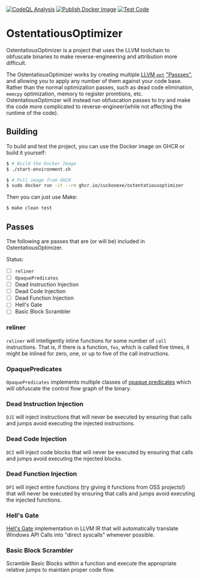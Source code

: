 [![CodeQL Analysis](https://github.com/CuckooEXE/OstentatiousOptimizer/actions/workflows/codeql-analysis.yml/badge.svg?branch=main)](https://github.com/CuckooEXE/OstentatiousOptimizer/actions/workflows/codeql-analysis.yml)
[![Publish Docker Image](https://github.com/CuckooEXE/OstentatiousOptimizer/actions/workflows/docker-publish.yml/badge.svg?branch=main)](https://github.com/CuckooEXE/OstentatiousOptimizer/actions/workflows/docker-publish.yml)
[![Test Code](https://github.com/CuckooEXE/OstentatiousOptimizer/actions/workflows/code-test.yml/badge.svg?branch=main)](https://github.com/CuckooEXE/OstentatiousOptimizer/actions/workflows/code-test.yml)

# OstentatiousOptimizer
OstentatiousOptimizer is a project that uses the LLVM toolchain to obfuscate binaries to make reverse-engineering and attribution more difficult.

The OstentatiousOptimizer works by creating multiple [LLVM `opt`](https://www.llvm.org/docs/CommandGuide/opt.html) ["Passses"](https://releases.llvm.org/14.0.0/docs/WritingAnLLVMPass.html#introduction-what-is-a-pass), and allowing you to apply any number of them against your code base. Rather than the normal optimization passes, such as dead code elimination, `memcpy` optimization, memory to register promtions, etc. OstentatiousOptimizer will instead run obfuscation passes to try and make the code more complicated to reverse-engineer(while not affecting the runtime of the code).

## Building
To build and test the project, you can use the Docker image on GHCR or build it yourself:
```bash
$ # Build the Docker Image
$ ./start-environment.sh
```
```bash
$ # Pull image from GHCR
$ sudo docker run -it --rm ghcr.io/cuckooexe/ostentatiousoptimizer
```

Then you can just use Make:
```bash
$ make clean test
```

## Passes
The following are passes that are (or will be) included in OstentatiousOptimizer.

Status:
 - [ ] `reliner`
 - [ ] `OpaquePredicates`
 - [ ] Dead Instruction Injection
 - [ ] Dead Code Injection
 - [ ] Dead Function Injection
 - [ ] Hell's Gate
 - [ ] Basic Block Scrambler

### reliner
`reliner` will intelligently inline functions for some number of `call` instructions. That is, if there is a function, `foo`, which is called five times, it might be inlined for zero, one, or up to five of the call instructions.

### OpaquePredicates
`OpaquePredicates`  implements multiple classes of [opaque predicates](https://en.wikipedia.org/wiki/Opaque_predicate) which will obfuscate the control flow graph of the binary. 

### Dead Instruction Injection
`DJI` will inject instructions that will never be executed by ensuring that calls and jumps avoid executing the injected instructions.

### Dead Code Injection
`DCI` will inject code blocks that will never be executed by ensuring that calls and jumps avoid executing the injected blocks.

### Dead Function Injection
`DFI` will inject entire functions (try giving it functions from OSS projects!) that will never be executed by ensuring that calls and jumps avoid executing the injected functions.

### Hell's Gate
[Hell's Gate](https://vxug.fakedoma.in/papers/VXUG/Exclusive/HellsGate.pdf) implementation in LLVM IR that will automatically translate Windows API Calls into "direct syscalls" whenever possible.

### Basic Block Scrambler
Scramble Basic Blocks within a function and execute the appropriate relative jumps to maintain proper code flow.
